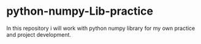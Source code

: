 # python-numpy-Lib-practice
In this repository i will work with python numpy library for my own practice and project development.
